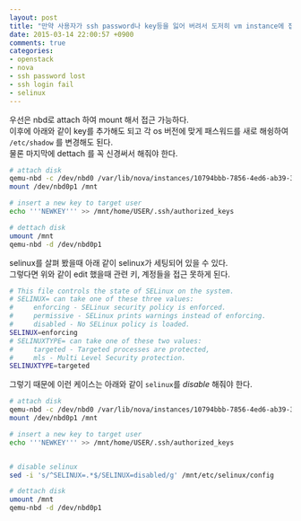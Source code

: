 ```yaml
---
layout: post
title: "만약 사용자가 ssh password나 key등을 잃어 버려서 도저히 vm instance에 접속할 수 없을때.."
date: 2015-03-14 22:00:57 +0900
comments: true
categories: 
- openstack
- nova
- ssh password lost
- ssh login fail
- selinux
---
```


우선은 nbd로 attach 하여 mount 해서 접근 가능하다.   
이후에 아래와 같이 key를 추가해도 되고 각 os 버전에 맞게 패스워드를 새로 해슁하여 `/etc/shadow` 를 변경해도 된다.   
물론 마지막에 dettach 를 꼭 신경써서 해줘야 한다.

``` bash
# attach disk
qemu-nbd -c /dev/nbd0 /var/lib/nova/instances/10794bbb-7856-4ed6-ab39-32afbc01156a/disk
mount /dev/nbd0p1 /mnt

# insert a new key to target user
echo '''NEWKEY''' >> /mnt/home/USER/.ssh/authorized_keys

# dettach disk
umount /mnt
qemu-nbd -d /dev/nbd0p1
```

selinux를 살펴 봤을때 아래 같이 selinux가 세팅되어 있을 수 있다.   
그렇다면 위와 같이 edit 했을때 관련 키, 계정들을 접근 못하게 된다.   

``` bash /etc/selinux/config
# This file controls the state of SELinux on the system.
# SELINUX= can take one of these three values:
#     enforcing - SELinux security policy is enforced.
#     permissive - SELinux prints warnings instead of enforcing.
#     disabled - No SELinux policy is loaded.
SELINUX=enforcing
# SELINUXTYPE= can take one of these two values:
#     targeted - Targeted processes are protected,
#     mls - Multi Level Security protection.
SELINUXTYPE=targeted
```

그렇기 때문에 이런 케이스는 아래와 같이 `selinux`를 *disable* 해줘야 한다.
``` bash
# attach disk
qemu-nbd -c /dev/nbd0 /var/lib/nova/instances/10794bbb-7856-4ed6-ab39-32afbc01156a/disk
mount /dev/nbd0p1 /mnt

# insert a new key to target user
echo '''NEWKEY''' >> /mnt/home/USER/.ssh/authorized_keys


# disable selinux
sed -i 's/^SELINUX=.*$/SELINUX=disabled/g' /mnt/etc/selinux/config

# dettach disk
umount /mnt
qemu-nbd -d /dev/nbd0p1
```

